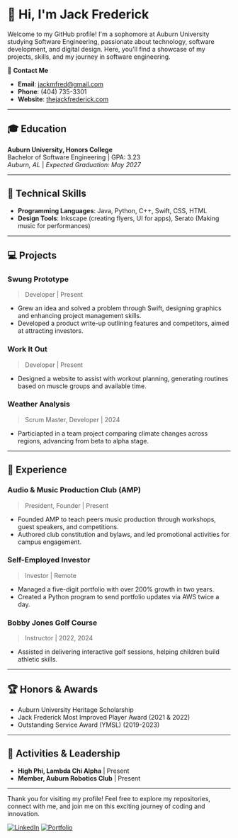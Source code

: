 # 👋 Hi, I'm Jack Frederick

Welcome to my GitHub profile! I'm a sophomore at Auburn University studying Software Engineering, passionate about technology, software development, and digital design. Here, you'll find a showcase of my projects, skills, and my journey in software engineering.

📧 **Contact Me**  
- **Email**: jackmfred@gmail.com  
- **Phone**: (404) 735-3301  
- **Website**: [thejackfrederick.com](https://thejackfrederick.com)  

---

## 🎓 Education

**Auburn University, Honors College**  
Bachelor of Software Engineering | GPA: 3.23  
_Auburn, AL_ | _Expected Graduation: May 2027_

---

## 🔧 Technical Skills

- **Programming Languages**: Java, Python, C++, Swift, CSS, HTML
- **Design Tools**: Inkscape (creating flyers, UI for apps), Serato (Making music for performances)

---

## 💻 Projects

### Swung Prototype
> Developer | Present  
- Grew an idea and solved a problem through Swift, designing graphics and enhancing project management skills.
- Developed a product write-up outlining features and competitors, aimed at attracting investors.

### Work It Out
> Developer | Present  
- Designed a website to assist with workout planning, generating routines based on muscle groups and available time.

### Weather Analysis
> Scrum Master, Developer | 2024  
- Particiapted in a team project comparing climate changes across regions, advancing from beta to alpha stage.

---

## 👔 Experience

### Audio & Music Production Club (AMP)
> President, Founder | Present  
- Founded AMP to teach peers music production through workshops, guest speakers, and competitions.
- Authored club constitution and bylaws, and led promotional activities for campus engagement.

### Self-Employed Investor
> Investor | Remote  
- Managed a five-digit portfolio with over 200% growth in two years.
- Created a Python program to send portfolio updates via AWS twice a day.

### Bobby Jones Golf Course
> Instructor | 2022, 2024  
- Assisted in delivering interactive golf sessions, helping children build athletic skills.

---

## 🏆 Honors & Awards

- Auburn University Heritage Scholarship
- Jack Frederick Most Improved Player Award (2021 & 2022)
- Outstanding Service Award (YMSL) (2019-2023)

---

## 🔬 Activities & Leadership

- **High Phi, Lambda Chi Alpha** | Present
- **Member, Auburn Robotics Club** | Present

---


Thank you for visiting my profile! Feel free to explore my repositories, connect with me, and join me on this exciting journey of coding and innovation.

[![LinkedIn](https://img.shields.io/badge/LinkedIn-0077B5?style=for-the-badge&logo=linkedin&logoColor=white)](https://linkedin.com/in/thejackfrederick)
[![Portfolio](https://img.shields.io/badge/Portfolio-333?style=for-the-badge&logo=google-chrome&logoColor=white)](https://thejackfrederick.com)
